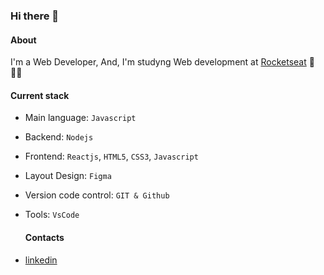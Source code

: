 ### Hi there 👋

#### About
I'm a Web Developer, And, I'm studyng Web development at [Rocketseat](https://www.rocketseat.com.br/?utm_source=google&utm_medium=cpc&utm_campaign=lead&utm_term=perpetuo&utm_content=institucional-lead-home-texto-lead-brandkws-none-none-institucional-none-none-br-google&gclid=Cj0KCQjwho-lBhC_ARIsAMpgMofszwsUqAvzika-ojW_jI0OIA81r0T0mB3VpvChFHSurbdGMuE5grQaArj1EALw_wcB}) :rocket: :technologist:

#### Current stack
- Main language: `Javascript`
- Backend: `Nodejs`
- Frontend: `Reactjs`, `HTML5`, `CSS3`, `Javascript`
- Layout Design: `Figma`
- Version code control: `GIT & Github`
- Tools: `VsCode`

  #### Contacts

- [linkedin](https://www.linkedin.com/in/luiz-felipe-de-vila-07a8181ba/)
